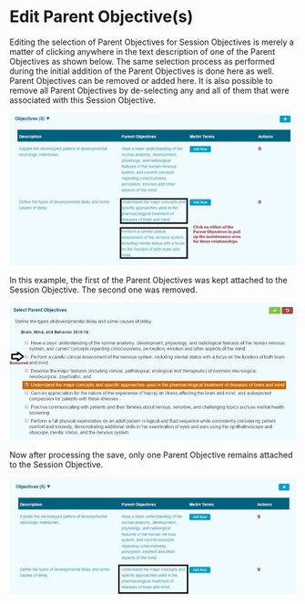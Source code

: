 # Edit Parent Objective\(s\)

Editing the selection of Parent Objectives for Session Objectives is merely a matter of clicking anywhere in the text description of one of the Parent Objectives as shown below. The same selection process as performed during the initial addition of the Parent Objectives is done here as well. Parent Objectives can be removed or added here. It is also possible to remove all Parent Objectives by de-selecting any and all of them that were associated with this Session Objective.

![Click to select](../../images/edit_session_obj_parent/click_to_select.jpg)

In this example, the first of the Parent Objectives was kept attached to the Session Objective. The second one was removed.

![Remove parent](../../images/edit_session_obj_parent/remove_one_parent.jpg)

Now after processing the save, only one Parent Objective remains attached to the Session Objective.

![Only one remains](../../images/edit_session_obj_parent/after_removal.jpg)

